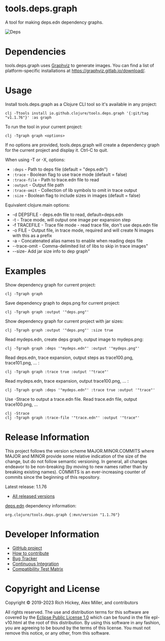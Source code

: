 tools.deps.graph
========================================

A tool for making deps.edn dependency graphs.

![Deps](deps.png)

# Dependencies

tools.deps.graph uses [Graphviz](https://www.graphviz.org/) to generate images. You can find a list of platform-specific installations at https://graphviz.gitlab.io/download/.

# Usage

Install tools.deps.graph as a Clojure CLI tool so it's available in any project:

```
clj -Ttools install io.github.clojure/tools.deps.graph '{:git/tag "v1.1.76"}' :as graph
```

To run the tool in your current project:

```
clj -Tgraph graph <options>
```

If no options are provided, tools.deps.graph will create a dependency graph for the current project and display it. Ctrl-C to quit.

When using -T or -X, options:

* `:deps` - Path to deps file (default = "deps.edn")
* `:trace` - Boolean flag to use trace mode (default = false)
* `:trace-file` - Path to trace.edn file to read
* `:output` - Output file path
* `:trace-omit` - Collection of lib symbols to omit in trace output
* `:size` - Boolean flag to include sizes in images (default = false)

Equivalent clojure.main options:

* -d DEPSFILE - deps.edn file to read, default=deps.edn
* -t - Trace mode, will output one image per expansion step
* -f TRACEFILE - Trace file mode - read trace file, don't use deps.edn file
* -o FILE - Output file, in trace mode, required and will create N images with this as a prefix
* -a - Concatenated alias names to enable when reading deps file
* --trace-omit - Comma-delimited list of libs to skip in trace images"
* --size- Add jar size info to dep graph"

# Examples

Show dependency graph for current project:

```
clj -Tgraph graph
```

Save dependency graph to deps.png for current project:

```
clj -Tgraph graph :output '"deps.png"'
```

Show dependency graph for current project with jar sizes:

```
clj -Tgraph graph :output '"deps.png"' :size true
```

Read mydeps.edn, create deps graph, output image to mydeps.png:

```
clj -Tgraph graph :deps '"mydeps.edn"' :output '"mydeps.png"'
```

Read deps.edn, trace expansion, output steps as trace100.png, trace101.png, ... :

```
clj -Tgraph graph :trace true :output '"trace"'
```

Read mydeps.edn, trace expansion, output trace100.png, ... :

```
clj -Tgraph graph :deps '"mydeps.edn"' :trace true :output '"trace"'
```

Use -Strace to output a trace.edn file.
Read trace.edn file, output trace100.png, ...

```
clj -Strace
clj -Tgraph graph :trace-file '"trace.edn"' :output '"trace"'
```

# Release Information

This project follows the version scheme MAJOR.MINOR.COMMITS where MAJOR and MINOR provide some relative indication of the size of the change, but do not follow semantic versioning. In general, all changes endeavor to be non-breaking (by moving to new names rather than by breaking existing names). COMMITS is an ever-increasing counter of commits since the beginning of this repository.

Latest release: 1.1.76

* [All released versions](http://search.maven.org/#search%7Cgav%7C1%7Cg%3A%22org.clojure%22%20AND%20a%3A%22tools.deps.graph%22)

[deps.edn](https://clojure.org/guides/deps_and_cli) dependency information:

```
org.clojure/tools.deps.graph {:mvn/version "1.1.76"}
```

# Developer Information

* [GitHub project](https://github.com/clojure/tools.deps.graph)
* [How to contribute](https://clojure.org/community/contributing)
* [Bug Tracker](https://dev.clojure.org/jira/browse/TDEPS)
* [Continuous Integration](https://build.clojure.org/job/tools.deps.graph/)
* [Compatibility Test Matrix](https://build.clojure.org/job/tools.deps.graph-test-matrix/)

# Copyright and License

Copyright © 2019-2023 Rich Hickey, Alex Miller, and contributors

All rights reserved. The use and
distribution terms for this software are covered by the
[Eclipse Public License 1.0] which can be found in the file
epl-v10.html at the root of this distribution. By using this software
in any fashion, you are agreeing to be bound by the terms of this
license. You must not remove this notice, or any other, from this
software.

[Eclipse Public License 1.0]: http://opensource.org/licenses/eclipse-1.0.php
